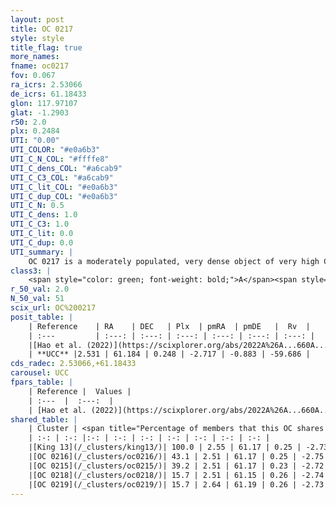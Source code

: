 ```yaml
---
layout: post
title: OC 0217
style: style
title_flag: true
more_names: 
fname: oc0217
fov: 0.067
ra_icrs: 2.53066
de_icrs: 61.18433
glon: 117.97107
glat: -1.2903
r50: 2.0
plx: 0.2484
UTI: "0.00"
UTI_COLOR: "#e0a6b3"
UTI_C_N_COL: "#ffffe8"
UTI_C_dens_COL: "#a6cab9"
UTI_C_C3_COL: "#a6cab9"
UTI_C_lit_COL: "#e0a6b3"
UTI_C_dup_COL: "#e0a6b3"
UTI_C_N: 0.5
UTI_C_dens: 1.0
UTI_C_C3: 1.0
UTI_C_lit: 0.0
UTI_C_dup: 0.0
UTI_summary: |
    OC 0217 is a moderately populated, very dense object of very high C3 quality. It was recently reported in the literature.<br><br><span style="color: #99180f; font-weight: bold;">Warning: </span>This is very likely a duplicate object, which shares a large percentage of members with at least one previously reported entry, and a moderate percentage with at least one entry reported in the same catalogue.
class3: |
    <span style="color: green; font-weight: bold;">A</span><span style="color: green; font-weight: bold;">A</span>
r_50_val: 2.0
N_50_val: 51
scix_url: OC%200217
posit_table: |
    | Reference    | RA    | DEC   | Plx  | pmRA  | pmDE   |  Rv  |
    | :---         | :---: | :---: | :---: | :---: | :---: | :---: |
    |[Hao et al. (2022)](https://scixplorer.org/abs/2022A%26A...660A...4H) | 2.499 | 61.172 | 0.255 | -2.704 | -0.883 | -- |
    | **UCC** |2.531 | 61.184 | 0.248 | -2.717 | -0.883 | -59.686 | 
cds_radec: 2.53066,+61.18433
carousel: UCC
fpars_table: |
    | Reference |  Values |
    | :---  |  :---:  |
    | [Hao et al. (2022)](https://scixplorer.org/abs/2022A%26A...660A...4H) | `AG=2.42, age=8.5, Z=0.017` |
shared_table: |
    | Cluster | <span title="Percentage of members that this OC shares with the ones listed">%</span>   | RA   | DEC   | Plx   | pmRA  | pmDE  | Rv | UTI |
    | :-: | :-: |:-: | :-: | :-: | :-: | :-: | :-: | :-: |
    |[King 13](/_clusters/king13/)| 100.0 | 2.55 | 61.17 | 0.25 | -2.73 | -0.87 | -59.85 |1.0 |
    |[OC 0216](/_clusters/oc0216/)| 43.1 | 2.51 | 61.17 | 0.25 | -2.75 | -0.88 | -59.69 |0.0 |
    |[OC 0215](/_clusters/oc0215/)| 39.2 | 2.51 | 61.17 | 0.23 | -2.72 | -0.87 | -59.66 |0.0 |
    |[OC 0218](/_clusters/oc0218/)| 15.7 | 2.51 | 61.15 | 0.26 | -2.74 | -0.83 | -58.07 |0.0 |
    |[OC 0219](/_clusters/oc0219/)| 15.7 | 2.64 | 61.19 | 0.26 | -2.73 | -0.84 | -61.3 |0.0 |
---
```

